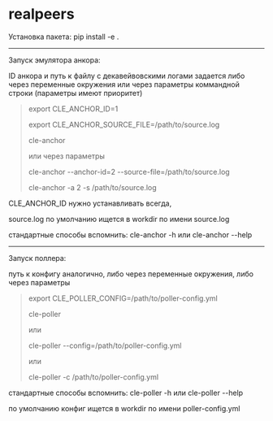 # realpeers

Установка пакета: pip install -e .

---

Запуск эмулятора анкора: 

ID анкора и путь к файлу с декавейвовскими логами задается либо через 
переменные окружения
или через параметры коммандной строки (параметры имеют приоритет)

> export CLE_ANCHOR_ID=1
>
> export CLE_ANCHOR_SOURCE_FILE=/path/to/source.log
> 
> cle-anchor
>
> или через параметры 
> 
> cle-anchor --anchor-id=2 --source-file=/path/to/source.log 
>
> cle-anchor -a 2 -s /path/to/source.log 

CLE_ANCHOR_ID нужно устанавливать всегда, 

source.log по умолчанию ищется 
в workdir по имени source.log

стандартные способы вспомнить: cle-anchor -h или cle-anchor --help

---

Запуск поллера:

путь к конфигу аналогично, либо через переменные окружения, либо через параметры

> export CLE_POLLER_CONFIG=/path/to/poller-config.yml
>
>cle-poller
>
>или
>
>cle-poller --config=/path/to/poller-config.yml
>
>или
>
>cle-poller -c /path/to/poller-config.yml

стандартные способы вспомнить: cle-poller -h или cle-poller --help

по умолчанию конфиг ищется в workdir по имени poller-config.yml